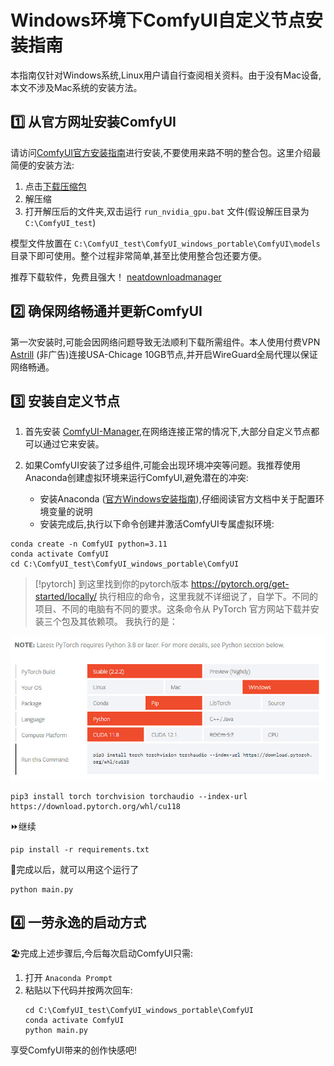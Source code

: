 
# Windows环境下ComfyUI自定义节点安装指南

本指南仅针对Windows系统,Linux用户请自行查阅相关资料。由于没有Mac设备,本文不涉及Mac系统的安装方法。

## 1️⃣ 从官方网址安装ComfyUI

请访问[ComfyUI官方安装指南](https://github.com/comfyanonymous/ComfyUI?tab=readme-ov-file#installing)进行安装,不要使用来路不明的整合包。这里介绍最简便的安装方法:

1. 点击[下载压缩包](https://github.com/comfyanonymous/ComfyUI/releases/download/latest/ComfyUI_windows_portable_nvidia_cu121_or_cpu.7z)
2. 解压缩
3. 打开解压后的文件夹,双击运行 `run_nvidia_gpu.bat` 文件(假设解压目录为 `C:\ComfyUI_test`)

模型文件放置在 `C:\ComfyUI_test\ComfyUI_windows_portable\ComfyUI\models` 目录下即可使用。整个过程非常简单,甚至比使用整合包还要方便。

推荐下载软件，免费且强大！
[neatdownloadmanager](https://www.neatdownloadmanager.com/index.php/en/)

## 2️⃣ 确保网络畅通并更新ComfyUI

第一次安装时,可能会因网络问题导致无法顺利下载所需组件。本人使用付费VPN [Astrill](https://www.astrill.com/) (非广告)连接USA-Chicage 10GB节点,并开启WireGuard全局代理以保证网络畅通。

## 3️⃣ 安装自定义节点

1. 首先安装 [ComfyUI-Manager](https://github.com/ltdrdata/ComfyUI-Manager),在网络连接正常的情况下,大部分自定义节点都可以通过它来安装。

2. 如果ComfyUI安装了过多组件,可能会出现环境冲突等问题。我推荐使用Anaconda创建虚拟环境来运行ComfyUI,避免潜在的冲突:

   - 安装Anaconda ([官方Windows安装指南](https://docs.anaconda.com/free/anaconda/install/windows/)),仔细阅读官方文档中关于配置环境变量的说明
   - 安装完成后,执行以下命令创建并激活ComfyUI专属虚拟环境:

```
conda create -n ComfyUI python=3.11
conda activate ComfyUI
cd C:\ComfyUI_test\ComfyUI_windows_portable\ComfyUI
```
> [!pytorch]
> 到这里找到你的pytorch版本
> https://pytorch.org/get-started/locally/
> 执行相应的命令，这里我就不详细说了，自学下。不同的项目、不同的电脑有不同的要求。这条命令从 PyTorch 官方网站下载并安装三个包及其依赖项。
> 我执行的是：

![](../images/PytorchInstall.jpg)

```
pip3 install torch torchvision torchaudio --index-url https://download.pytorch.org/whl/cu118
```
⏩继续
```
pip install -r requirements.txt
```
🏃完成以后，就可以用这个运行了
```
python main.py
```
## 4️⃣ 一劳永逸的启动方式

🏖️完成上述步骤后,今后每次启动ComfyUI只需:

1. 打开 `Anaconda Prompt` 
2. 粘贴以下代码并按两次回车:
   ```
   cd C:\ComfyUI_test\ComfyUI_windows_portable\ComfyUI  
   conda activate ComfyUI
   python main.py
   ```

享受ComfyUI带来的创作快感吧!